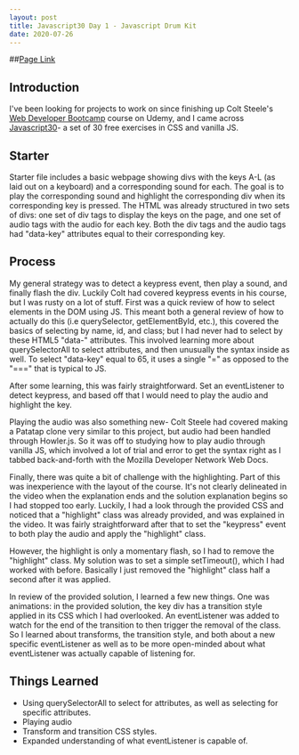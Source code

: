 ```yaml
---
layout: post
title: Javascript30 Day 1 - Javascript Drum Kit
date: 2020-07-26
---
```


##[Page Link](http://www.bkung.com/projects/01/drumkit.html)

## Introduction

I've been looking for projects to work on since finishing up Colt Steele's [Web Developer Bootcamp](https://www.udemy.com/course/the-web-developer-bootcamp/) course on Udemy, and I came across [Javascript30](javacript30.com)- a set of 30 free exercises in CSS and vanilla JS. 

## Starter

Starter file includes a basic webpage showing divs with the keys A-L (as laid out on a keyboard) and a corresponding sound for each. The goal is to play the corresponding sound and highlight the corresponding div when its corresponding key is pressed. The HTML was already structured in two sets of divs: one set of div tags to display the keys on the page, and one set of audio tags with the audio for each key. Both the div tags and the audio tags had "data-key" attributes equal to their corresponding key.

## Process

My general strategy was to detect a keypress event, then play a sound, and finally flash the div.
Luckily Colt had covered keypress events in his course, but I was rusty on a lot of stuff. First was a quick review of how to select elements in the DOM using JS. This meant both a general review of how to actually do this (i.e querySelector, getElementById, etc.), this covered the basics of selecting by name, id, and class; but I had never had to select by these HTML5 "data-" attributes. This involved learning more about querySelectorAll to select attributes, and then unusually the syntax inside as well. To select "data-key" equal to 65, it uses a single "=" as opposed to the "===" that is typical to JS. 

After some learning, this was fairly straightforward. Set an eventListener to detect keypress, and based off that I would need to play the audio and highlight the key.

Playing the audio was also something new- Colt Steele had covered making a Patatap clone very similar to this project, but audio had been handled through Howler.js. So it was off to studying how to play audio through vanilla JS, which involved a lot of trial and error to get the syntax right as I tabbed back-and-forth with the Mozilla Developer Network Web Docs.

Finally, there was quite a bit of challenge with the highlighting. Part of this was inexperience with the layout of the course. It's not clearly delineated in the video when the explanation ends and the solution explanation begins so I had stopped too early.  Luckily, I had a look through the provided CSS and noticed that a "highlight" class was already provided, and was explained in the video. It was fairly straightforward after that to set the "keypress" event to both play the audio and apply the "highlight" class.

However, the highlight is only a momentary flash, so I had to remove the "highlight" class. My solution was to set a simple setTimeout(), which I had worked with before. Basically I just removed the "highlight" class half a second after it was applied.

In review of the provided solution, I learned a few new things. One was animations: in the provided solution, the key div has a transition style applied in its CSS which I had overlooked. An eventListener was added to watch for the end of the transition to then trigger the removal of the class. So I learned about transforms, the transition style, and both about a new specific eventListener as well as to be more open-minded about what eventListener was actually capable of listening for.


## Things Learned

- Using querySelectorAll to select for attributes, as well as selecting for specific attributes.
- Playing audio
- Transform and transition CSS styles.
- Expanded understanding of what eventListener is capable of.

